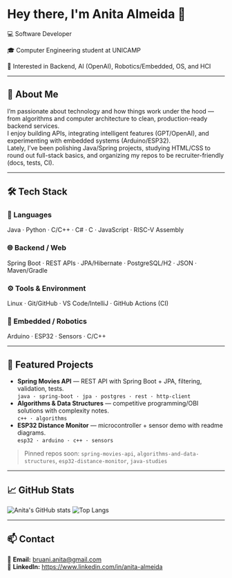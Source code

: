 # Hey there, I'm Anita Almeida 👋

💻 Software Developer

🎓 Computer Engineering student at UNICAMP

🤖 Interested in Backend, AI (OpenAI), Robotics/Embedded, OS, and HCI

---

## 🧠 About Me
I’m passionate about technology and how things work under the hood — from algorithms and computer architecture to clean, production-ready backend services.  
I enjoy building APIs, integrating intelligent features (GPT/OpenAI), and experimenting with embedded systems (Arduino/ESP32).  
Lately, I’ve been polishing Java/Spring projects, studying HTML/CSS to round out full-stack basics, and organizing my repos to be recruiter-friendly (docs, tests, CI).

---

## 🛠️ Tech Stack

### 💬 Languages
Java · Python · C/C++ · C# · C · JavaScript · RISC-V Assembly

### 🌐 Backend / Web
Spring Boot · REST APIs · JPA/Hibernate · PostgreSQL/H2 · JSON · Maven/Gradle

### ⚙️ Tools & Environment
Linux · Git/GitHub · VS Code/IntelliJ · GitHub Actions (CI)

### 🔩 Embedded / Robotics
Arduino · ESP32 · Sensors · C/C++

---

## 🚀 Featured Projects
- **Spring Movies API** — REST API with Spring Boot + JPA, filtering, validation, tests.  
  `java · spring-boot · jpa · postgres · rest · http-client`
- **Algorithms & Data Structures** — competitive programming/OBI solutions with complexity notes.  
  `c++ · algorithms`
- **ESP32 Distance Monitor** — microcontroller + sensor demo with readme diagrams.  
  `esp32 · arduino · c++ · sensors`

> Pinned repos soon: `spring-movies-api`, `algorithms-and-data-structures`, `esp32-distance-monitor`, `java-studies`

---

## 📈 GitHub Stats
![Anita's GitHub stats](https://github-readme-stats.vercel.app/api?username=anitainfo&show_icons=true&hide_title=true)
![Top Langs](https://github-readme-stats.vercel.app/api/top-langs/?username=anitainfo&layout=compact)

---

## 📫 Contact
📧 **Email:** bruani.anita@gmail.com  
💼 **LinkedIn:** https://www.linkedin.com/in/anita-almeida
